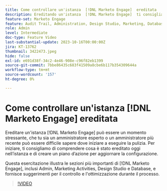 ```yaml
---
title: Come controllare un'istanza  [!DNL Marketo Engage]  ereditata
description: Ereditando un'istanza  [!DNL Marketo Engage]  ti consigliamo di dedicare del tempo a comprendere cosa c'è nell'istanza e a creare un piano d'azione per aggiornare la configurazione. Questo tutorial illustra le sezioni più importanti di  [!DNL Marketo Engage], inclusi Admin, Marketing Activities, Design Studio e Database, e fornisce suggerimenti per il controllo e l'ottimizzazione durante il processo.
feature-set: Marketo Engage
feature: Audit Trail, Administration, Design Studio, Marketing, Database
role: Admin
level: Intermediate
doc-type: Feature Video
last-substantial-update: 2023-10-16T00:00:00Z
jira: KT-13762
thumbnail: 3422473.jpeg
hide: false
exl-id: e691d38f-34c2-4e46-908e-c96f82eb1399
source-git-commit: 7bbe86435c683f41509a8cbe6b117b354309644a
workflow-type: tm+mt
source-wordcount: '157'
ht-degree: 0%

---
```


# Come controllare un&#39;istanza [!DNL Marketo Engage] ereditata

Ereditare un&#39;istanza [!DNL Marketo Engage] può essere un momento stressante, che tu sia un amministratore esperto o un amministratore più recente può essere difficile sapere dove iniziare a eseguire la pulizia. Per iniziare, ti consigliamo di comprendere cosa è stato ereditato oggi nell’istanza e di creare un piano d’azione per aggiornare la configurazione.

Questa esercitazione illustra le sezioni più importanti di [!DNL Marketo Engage], inclusi Admin, Marketing Activities, Design Studio e Database, e fornisce suggerimenti per il controllo e l&#39;ottimizzazione durante il processo.

>[!VIDEO](https://video.tv.adobe.com/v/3422473/?learn=on)
